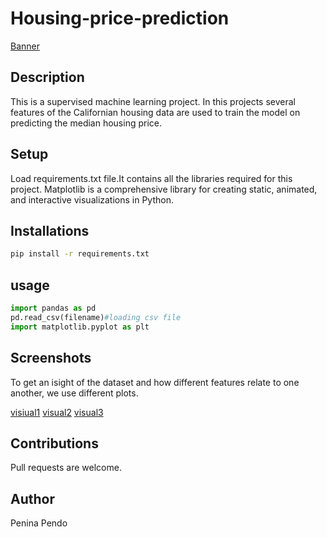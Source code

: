 # Housing-price-prediction

[Banner](./Banner%20-%20frame%20at%200m1s.jpg)

## Description
This is a supervised machine learning project. In this projects several features of the Californian housing data  are used to train the model on predicting the median housing price.  

## Setup
Load requirements.txt file.It contains all the libraries required for this project.
Matplotlib is a comprehensive library for creating static, animated, and interactive visualizations in Python.

## Installations

```bash
pip install -r requirements.txt
```
## usage 
```python
import pandas as pd
pd.read_csv(filename)#loading csv file
import matplotlib.pyplot as plt
```
## Screenshots
To get an isight of the dataset and how different features relate to one another, we use different plots.

[visiual1](./visuals/001.png)
[visual2](./visuals/002.png)
[visual3](./visuals/004.png)

## Contributions
Pull requests are welcome.

## Author
Penina Pendo

